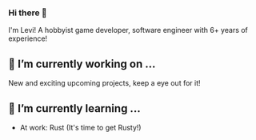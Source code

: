### Hi there 👋

I'm Levi! A hobbyist game developer, software engineer with 6+ years of experience!

## 🔭 I’m currently working on ...

New and exciting upcoming projects, keep a eye out for it!

## 🌱 I’m currently learning ...

- At work: Rust (It's time to get Rusty!)
